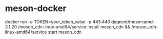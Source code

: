# meson-docker


docker run -e TOKEN=your_token_value -p 443:443 daqnext/meson:amd-3.1.20 /meson_cdn-linux-amd64/service install meson_cdn && /meson_cdn-linux-amd64/service start meson_cdn
